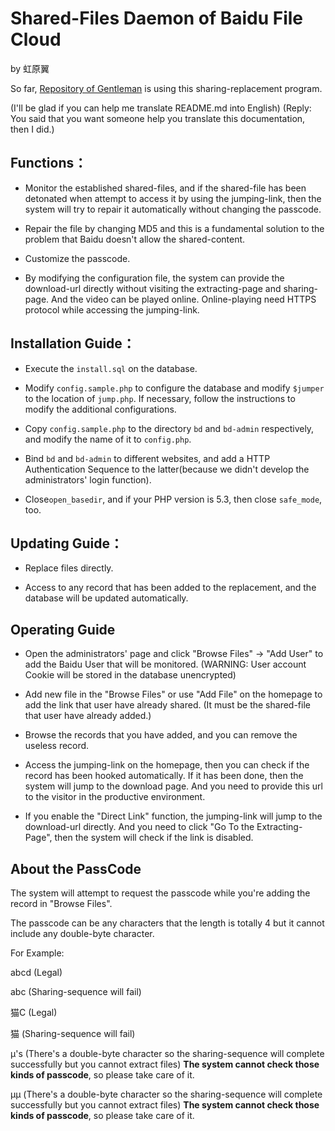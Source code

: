 # Shared-Files Daemon of Baidu File Cloud

by 虹原翼

So far, [Repository of Gentleman](http://galacg.me/) is using this sharing-replacement program.

(I'll be glad if you can help me translate README.md into English)
(Reply: You said that you want someone help you translate this documentation, then I did.)

## Functions：

- Monitor the established shared-files, and if the shared-file has been detonated when attempt to access it by using the jumping-link, then the system will try to repair it automatically without changing the passcode.

- Repair the file by changing MD5 and this is a fundamental solution to the problem that Baidu doesn't allow the shared-content.

- Customize the passcode.

- By modifying the configuration file, the system can provide the download-url directly without visiting the extracting-page and sharing-page. And the video can be played online. Online-playing need HTTPS protocol while accessing the jumping-link.

## Installation Guide：

- Execute the ``install.sql`` on the database.

- Modify ``config.sample.php`` to configure the database and modify ``$jumper`` to the location of ``jump.php``. If necessary, follow the instructions to modify the additional configurations.

- Copy ``config.sample.php`` to the directory ``bd`` and ``bd-admin`` respectively, and modify the name of it to ``config.php``.

- Bind ``bd`` and ``bd-admin`` to different websites, and add a HTTP Authentication Sequence to the latter(because we didn't develop the administrators' login function).

- Close``open_basedir``, and if your PHP version is 5.3, then close ``safe_mode``, too.

## Updating Guide：

- Replace files directly.

- Access to any record that has been added to the replacement, and the database will be updated automatically.

## Operating Guide

- Open the administrators' page and click "Browse Files" -> "Add User" to add the Baidu User that will be monitored. (WARNING: User account Cookie will be stored in the database unencrypted)

- Add new file in the "Browse Files" or use "Add File" on the homepage to add the link that user have already shared. (It must be the shared-file that user have already added.)

- Browse the records that you have added, and you can remove the useless record.

- Access the jumping-link on the homepage, then you can check if the record has been hooked automatically. If it has been done, then the system will jump to the download page. And you need to provide this url to the visitor in the productive environment.

- If you enable the "Direct Link" function, the jumping-link will jump to the download-url directly. And you need to click "Go To the Extracting-Page", then the system will check if the link is disabled.

## About the PassCode

The system will attempt to request the passcode while you're adding the record in "Browse Files".

The passcode can be any characters that the length is totally 4 but it cannot include any double-byte character.

For Example:

abcd (Legal)

abc (Sharing-sequence will fail)

猫C (Legal)

猫 (Sharing-sequence will fail)

μ's (There's a double-byte character so the sharing-sequence will complete successfully but you cannot extract files) **The system cannot check those kinds of passcode**, so please take care of it.

μμ (There's a double-byte character so the sharing-sequence will complete successfully but you cannot extract files) **The system cannot check those kinds of passcode**, so please take care of it.
